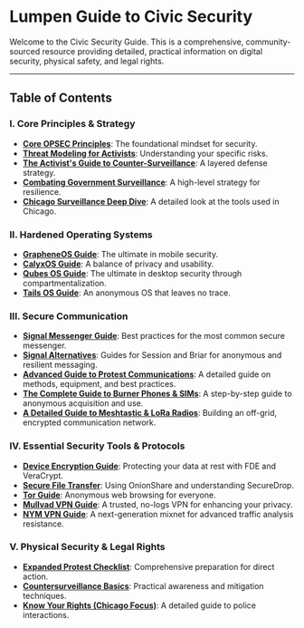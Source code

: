 # Lumpen Guide to Civic Security

Welcome to the Civic Security Guide. This is a comprehensive, community-sourced resource providing detailed, practical information on digital security, physical safety, and legal rights.

---

## Table of Contents

### I. Core Principles & Strategy
*   [**Core OPSEC Principles**](./digital-security/opsec_principles_guide.md): The foundational mindset for security.
*   [**Threat Modeling for Activists**](./digital-security/threat_modeling_guide.md): Understanding your specific risks.
*   [**The Activist's Guide to Counter-Surveillance**](./strategic-guides/countering_surveillance_guide.md): A layered defense strategy.
*   [**Combating Government Surveillance**](./strategic-guides/combating_surveillance.md): A high-level strategy for resilience.
*   [**Chicago Surveillance Deep Dive**](./strategic-guides/chicago_surveillance.md): A detailed look at the tools used in Chicago.

### II. Hardened Operating Systems
*   [**GrapheneOS Guide**](./hardened-os/GrapheneOS_Guide.md): The ultimate in mobile security.
*   [**CalyxOS Guide**](./hardened-os/CalyxOS_Guide.md): A balance of privacy and usability.
*   [**Qubes OS Guide**](./hardened-os/qubes_os_guide.md): The ultimate in desktop security through compartmentalization.
*   [**Tails OS Guide**](./digital-security/tails_os_guide.md): An anonymous OS that leaves no trace.

### III. Secure Communication
*   [**Signal Messenger Guide**](./digital-security/signal_guide.md): Best practices for the most common secure messenger.
*   [**Signal Alternatives**](./secure-protocols/signal_alternatives.md): Guides for Session and Briar for anonymous and resilient messaging.
*   [**Advanced Guide to Protest Communications**](./communication-guides/protest_comms_guide.md): A detailed guide on methods, equipment, and best practices.
*   [**The Complete Guide to Burner Phones & SIMs**](./communication-guides/burner_phone_guide.md): A step-by-step guide to anonymous acquisition and use.
*   [**A Detailed Guide to Meshtastic & LoRa Radios**](./communication-guides/meshtastic_lora_guide.md): Building an off-grid, encrypted communication network.

### IV. Essential Security Tools & Protocols
*   [**Device Encryption Guide**](./secure-protocols/device_encryption.md): Protecting your data at rest with FDE and VeraCrypt.
*   [**Secure File Transfer**](./secure-protocols/secure_file_transfer.md): Using OnionShare and understanding SecureDrop.
*   [**Tor Guide**](./privacy-networks/Tor_Guide.md): Anonymous web browsing for everyone.
*   [**Mullvad VPN Guide**](./privacy-networks/Mullvad_VPN_Guide.md): A trusted, no-logs VPN for enhancing your privacy.
*   [**NYM VPN Guide**](./privacy-networks/NYM_VPN_Guide.md): A next-generation mixnet for advanced traffic analysis resistance.

### V. Physical Security & Legal Rights
*   [**Expanded Protest Checklist**](./physical-security/protest_checklist.md): Comprehensive preparation for direct action.
*   [**Countersurveillance Basics**](./physical-security/countersurveillance.md): Practical awareness and mitigation techniques.
*   [**Know Your Rights (Chicago Focus)**](./legal-rights/know_your_rights.md): A detailed guide to police interactions.
